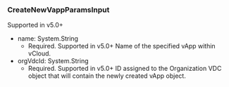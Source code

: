 ### CreateNewVappParamsInput
Supported in v5.0+

- name: System.String
  - Required. Supported in v5.0+
      Name of the specified vApp within vCloud.
- orgVdcId: System.String
  - Required. Supported in v5.0+
      ID assigned to the Organization VDC object that will contain the newly created vApp object.
